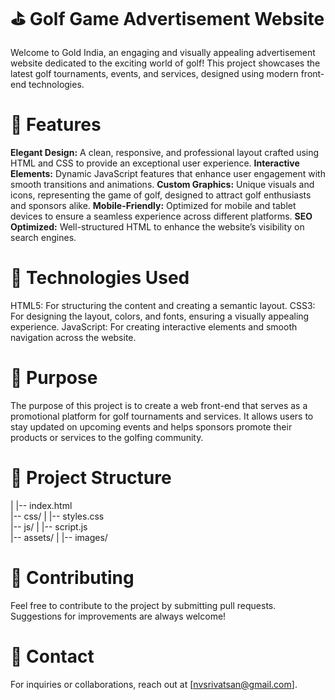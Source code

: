 

# ⛳  Golf Game Advertisement Website
Welcome to Gold India, an engaging and visually appealing advertisement website dedicated to the exciting world of golf! This project showcases the latest golf tournaments, events, and services, designed using modern front-end technologies.

# 🌟 Features
**Elegant Design:** A clean, responsive, and professional layout crafted using HTML and CSS to provide an exceptional user experience.
**Interactive Elements:** Dynamic JavaScript features that enhance user engagement with smooth transitions and animations.
**Custom Graphics:** Unique visuals and icons, representing the game of golf, designed to attract golf enthusiasts and sponsors alike.
**Mobile-Friendly:** Optimized for mobile and tablet devices to ensure a seamless experience across different platforms.
**SEO Optimized:** Well-structured HTML to enhance the website’s visibility on search engines.

# 🚀 Technologies Used
HTML5: For structuring the content and creating a semantic layout.
CSS3: For designing the layout, colors, and fonts, ensuring a visually appealing experience.
JavaScript: For creating interactive elements and smooth navigation across the website.

# 🎯 Purpose
The purpose of this project is to create a web front-end that serves as a promotional platform for golf tournaments and services. It allows users to stay updated on upcoming events and helps sponsors promote their products or services to the golfing community.

# 📂 Project Structure
|
|-- index.html       
|-- css/
|   |-- styles.css     
|-- js/
|   |-- script.js     
|-- assets/
|   |-- images/     

# 🤝 Contributing
Feel free to contribute to the project by submitting pull requests. Suggestions for improvements are always welcome!

# 📧 Contact
For inquiries or collaborations, reach out at [nvsrivatsan@gmail.com].

